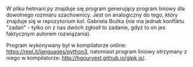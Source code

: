 
W pliku hetmani.py znajduje się program generujący program liniowy dla dowolnego rozmiaru szachownicy. Jest on analogiczny do tego, który znajduje się w repozytorium kol. Gabriela Bożka (nie ma jednak konfliktu "zadań" - tylko on z nas dwóch zgłosił to zadanie, gdyż to on jes faktycznym autorem rozwiązania). 

Program wykonywany był w kompilatorze online: https://repl.it/languages/python3, natomiast program liniowy otrzymany z niego w kompilatorze: http://hgourvest.github.io/glpk.js/.
